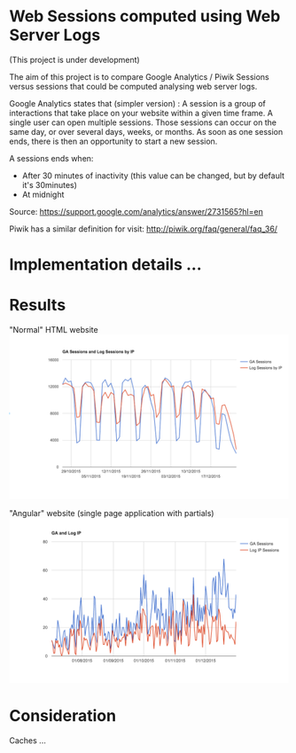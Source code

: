 # Web Sessions computed using Web Server Logs 

(This project is under development)

The aim of this project is to compare Google Analytics / Piwik Sessions versus sessions that could be computed analysing web server logs.

Google Analytics states that (simpler version) : A session is a group of interactions that take place on your website within a given time frame. A single user can open multiple sessions. Those sessions can occur on the same day, or over several days, weeks, or months. 
As soon as one session ends, there is then an opportunity to start a new session. 

A sessions ends when:
* After 30 minutes of inactivity (this value can be changed, but by default it's 30minutes)
* At midnight

Source: https://support.google.com/analytics/answer/2731565?hl=en

Piwik has a similar definition for visit:
http://piwik.org/faq/general/faq_36/


# Implementation details ...

# Results

"Normal" HTML website
![alt text](assets/ga-vs-log-html.png "Normal HTML application")

"Angular" website (single page application with partials)
![alt text](assets/ga-vs-log-spa.png "Single Page Application")



# Consideration

Caches ...
